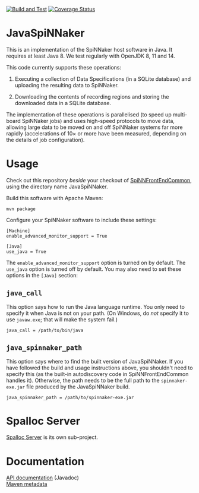 [![Build and Test](https://github.com/SpiNNakerManchester/JavaSpiNNaker/workflows/Build%20and%20Test/badge.svg?branch=actions)](https://github.com/SpiNNakerManchester/JavaSpiNNaker/actions?query=workflow%3A%22Build+and+Test%22+branch%3Amaster)
[![Coverage Status](https://coveralls.io/repos/github/SpiNNakerManchester/JavaSpiNNaker/badge.svg?branch=master)](https://coveralls.io/github/SpiNNakerManchester/JavaSpiNNaker?branch=master)

# JavaSpiNNaker
This is an implementation of the SpiNNaker host software in Java. It requires at least Java 8. We test regularly with OpenJDK 8, 11 and 14.

This code currently supports these operations:

1. Executing a collection of Data Specifications (in a SQLite database) and uploading the resulting data to SpiNNaker.

2. Downloading the contents of recording regions and storing the downloaded data in a SQLite database.

The implementation of these operations is parallelised (to speed up multi-board SpiNNaker jobs) and uses high-speed protocols to move data, allowing large data to be moved on and off SpiNNaker systems far more rapidly (accelerations of 10&times; or more have been measured, depending on the details of job configuration).

# Usage
Check out this repository _beside_ your checkout of [SpiNNFrontEndCommon](https://github.com/SpiNNakerManchester/SpiNNFrontEndCommon), using the directory name JavaSpiNNaker.

Build this software with Apache Maven:

    mvn package

Configure your SpiNNaker software to include these settings:

    [Machine]
    enable_advanced_monitor_support = True

    [Java]
    use_java = True

The `enable_advanced_monitor_support` option is turned on by default. The `use_java` option is turned off by default. You may also need to set these options in the `[Java]` section:

## `java_call`

This option says how to run the Java language runtime. You only need to specify it when Java is not on your path. (On Windows, do _not_ specify it to use `javaw.exe`; that will make the system fail.)

    java_call = /path/to/bin/java

## `java_spinnaker_path`

This option says where to find the built version of JavaSpiNNaker. If you have followed the build and usage instructions above, you shouldn't need to specify this (as the built-in autodiscovery code in SpiNNFrontEndCommon handles it). Otherwise, the path needs to be the full path to the `spinnaker-exe.jar` file produced by the JavaSpiNNaker build.

    java_spinnaker_path = /path/to/spinnaker-exe.jar

# Spalloc Server
[Spalloc Server](https://github.com/SpiNNakerManchester/JavaSpiNNaker/tree/master/SpiNNaker-allocserv) is its own sub-project.

# Documentation
[API documentation](http://spinnakermanchester.github.io/JavaSpiNNaker/apidocs/) (Javadoc)
<br>
[Maven metadata](http://spinnakermanchester.github.io/JavaSpiNNaker/)
